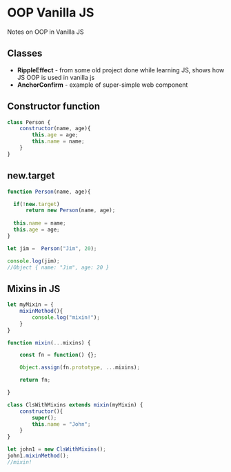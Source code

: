 # OOP Vanilla JS
Notes on OOP in Vanilla JS

## Classes
- **RippleEffect** - from some old project done while learning JS, shows how JS OOP is used in vanilla js
- **AnchorConfirm** - example of super-simple web component

## Constructor function
```js
class Person {
    constructor(name, age){
        this.age = age;
        this.name = name;
    }
}
```

## new.target
```js
function Person(name, age){

  if(!new.target)
      return new Person(name, age);
    
  this.name = name;
  this.age = age;
}

let jim =  Person("Jim", 20);

console.log(jim);
//Object { name: "Jim", age: 20 }
```

## Mixins in JS
```js
let myMixin = {
    mixinMethod(){
        console.log("mixin!");
    }
}

function mixin(...mixins) {

    const fn = function() {};

    Object.assign(fn.prototype, ...mixins);

    return fn;

}

class ClsWithMixins extends mixin(myMixin) {
    constructor(){
        super();
        this.name = "John";
    }
}

let john1 = new ClsWithMixins();
john1.mixinMethod();
//mixin!
```
